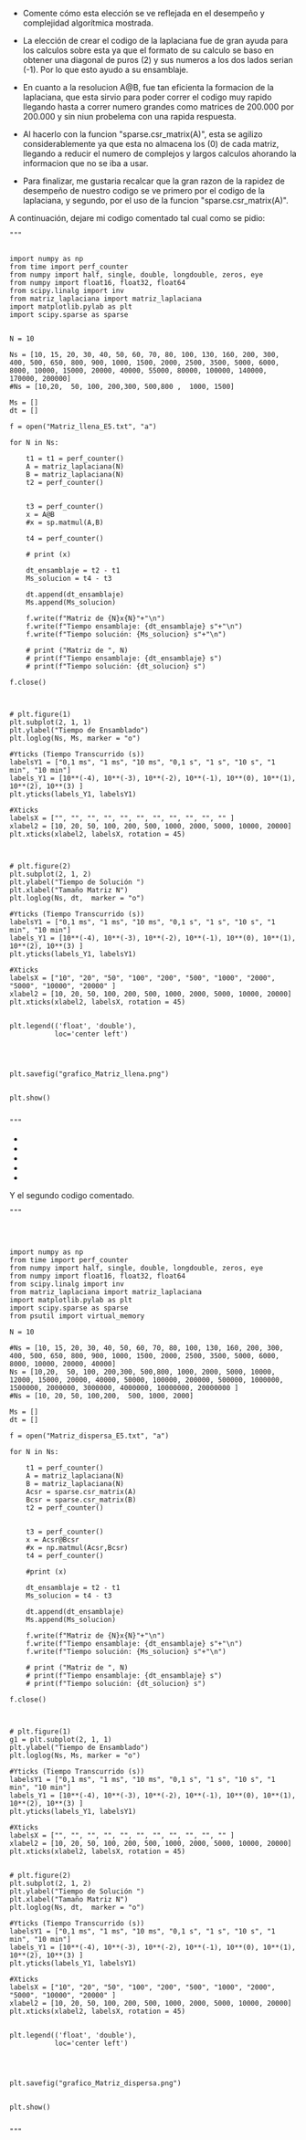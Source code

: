 
- Comente cómo esta elección se ve reflejada en el desempeño y complejidad algorítmica mostrada. 

- La elección de crear el codigo de la laplaciana fue de gran ayuda para los calculos sobre esta ya que el formato de su calculo se baso en obtener una diagonal de puros (2) y sus numeros a los dos lados serian (-1). Por lo que esto ayudo a su ensamblaje. 

- En cuanto a la resolucion A@B, fue tan eficienta la formacion de la laplaciana, que esta sirvio para poder correr el codigo muy rapido llegando hasta a correr numero grandes como matrices de 200.000 por 200.000 y sin niun probelema con una rapida respuesta. 
- Al hacerlo con la funcion "sparse.csr_matrix(A)", esta se agilizo considerablemente ya que esta no almacena los (0) de cada matriz, llegando a reducir el numero de complejos y largos calculos ahorando la informacion que no se iba a usar. 
- Para finalizar, me gustaria recalcar que la gran razon de la rapidez de desempeño de nuestro codigo se ve primero por el codigo de la laplaciana, y segundo, por el uso de la funcion "sparse.csr_matrix(A)". 


A continuación, dejare mi codigo comentado tal cual como se pidio:



```
"""


import numpy as np
from time import perf_counter
from numpy import half, single, double, longdouble, zeros, eye
from numpy import float16, float32, float64
from scipy.linalg import inv
from matriz_laplaciana import matriz_laplaciana
import matplotlib.pylab as plt
import scipy.sparse as sparse


N = 10

Ns = [10, 15, 20, 30, 40, 50, 60, 70, 80, 100, 130, 160, 200, 300, 400, 500, 650, 800, 900, 1000, 1500, 2000, 2500, 3500, 5000, 6000, 8000, 10000, 15000, 20000, 40000, 55000, 80000, 100000, 140000, 170000, 200000]
#Ns = [10,20,  50, 100, 200,300, 500,800 ,  1000, 1500]

Ms = []
dt = []

f = open("Matriz_llena_E5.txt", "a")

for N in Ns:
    
    t1 = t1 = perf_counter()
    A = matriz_laplaciana(N)    
    B = matriz_laplaciana(N)
    t2 = perf_counter()
    
    
    t3 = perf_counter()
    x = A@B
    #x = sp.matmul(A,B)

    t4 = perf_counter()
    
    # print (x)
    
    dt_ensamblaje = t2 - t1
    Ms_solucion = t4 - t3
    
    dt.append(dt_ensamblaje)
    Ms.append(Ms_solucion)
    
    f.write(f"Matriz de {N}x{N}"+"\n")
    f.write(f"Tiempo ensamblaje: {dt_ensamblaje} s"+"\n")
    f.write(f"Tiempo solución: {Ms_solucion} s"+"\n")
    
    # print ("Matriz de ", N)
    # print(f"Tiempo ensamblaje: {dt_ensamblaje} s")
    # print(f"Tiempo solución: {dt_solucion} s")
    
f.close()



# plt.figure(1)
plt.subplot(2, 1, 1)
plt.ylabel("Tiempo de Ensamblado")
plt.loglog(Ns, Ms, marker = "o")

#Yticks (Tiempo Transcurrido (s))
labelsY1 = ["0,1 ms", "1 ms", "10 ms", "0,1 s", "1 s", "10 s", "1 min", "10 min"]
labels_Y1 = [10**(-4), 10**(-3), 10**(-2), 10**(-1), 10**(0), 10**(1), 10**(2), 10**(3) ]
plt.yticks(labels_Y1, labelsY1)

#Xticks
labelsX = ["", "", "", "", "", "", "", "", "", "", "" ]
xlabel2 = [10, 20, 50, 100, 200, 500, 1000, 2000, 5000, 10000, 20000]
plt.xticks(xlabel2, labelsX, rotation = 45)



# plt.figure(2)
plt.subplot(2, 1, 2)
plt.ylabel("Tiempo de Solución ")
plt.xlabel("Tamaño Matriz N")
plt.loglog(Ns, dt,  marker = "o")

#Yticks (Tiempo Transcurrido (s))
labelsY1 = ["0,1 ms", "1 ms", "10 ms", "0,1 s", "1 s", "10 s", "1 min", "10 min"]
labels_Y1 = [10**(-4), 10**(-3), 10**(-2), 10**(-1), 10**(0), 10**(1), 10**(2), 10**(3) ]
plt.yticks(labels_Y1, labelsY1)

#Xticks
labelsX = ["10", "20", "50", "100", "200", "500", "1000", "2000", "5000", "10000", "20000" ]
xlabel2 = [10, 20, 50, 100, 200, 500, 1000, 2000, 5000, 10000, 20000]
plt.xticks(xlabel2, labelsX, rotation = 45)


plt.legend(('float', 'double'),
           loc='center left')




plt.savefig("grafico_Matriz_llena.png")


plt.show()


"""
```

-
-
-
-
-



Y el segundo codigo comentado.



```
"""




import numpy as np
from time import perf_counter
from numpy import half, single, double, longdouble, zeros, eye
from numpy import float16, float32, float64
from scipy.linalg import inv
from matriz_laplaciana import matriz_laplaciana
import matplotlib.pylab as plt
import scipy.sparse as sparse
from psutil import virtual_memory

N = 10

#Ns = [10, 15, 20, 30, 40, 50, 60, 70, 80, 100, 130, 160, 200, 300, 400, 500, 650, 800, 900, 1000, 1500, 2000, 2500, 3500, 5000, 6000, 8000, 10000, 20000, 40000]
Ns = [10,20,  50, 100, 200,300, 500,800, 1000, 2000, 5000, 10000, 12000, 15000, 20000, 40000, 50000, 100000, 200000, 500000, 1000000, 1500000, 2000000, 3000000, 4000000, 10000000, 20000000 ]
#Ns = [10, 20, 50, 100,200,  500, 1000, 2000]

Ms = []
dt = []

f = open("Matriz_dispersa_E5.txt", "a")

for N in Ns:
    
    t1 = perf_counter()
    A = matriz_laplaciana(N)    
    B = matriz_laplaciana(N)
    Acsr = sparse.csr_matrix(A)
    Bcsr = sparse.csr_matrix(B)   
    t2 = perf_counter()
    
    
    t3 = perf_counter()
    x = Acsr@Bcsr
    #x = np.matmul(Acsr,Bcsr)
    t4 = perf_counter()
    
    #print (x)
    
    dt_ensamblaje = t2 - t1
    Ms_solucion = t4 - t3
    
    dt.append(dt_ensamblaje)
    Ms.append(Ms_solucion)
    
    f.write(f"Matriz de {N}x{N}"+"\n")
    f.write(f"Tiempo ensamblaje: {dt_ensamblaje} s"+"\n")
    f.write(f"Tiempo solución: {Ms_solucion} s"+"\n")
    
    # print ("Matriz de ", N)
    # print(f"Tiempo ensamblaje: {dt_ensamblaje} s")
    # print(f"Tiempo solución: {dt_solucion} s")
    
f.close()



# plt.figure(1)
g1 = plt.subplot(2, 1, 1)
plt.ylabel("Tiempo de Ensamblado")
plt.loglog(Ns, Ms, marker = "o")

#Yticks (Tiempo Transcurrido (s))
labelsY1 = ["0,1 ms", "1 ms", "10 ms", "0,1 s", "1 s", "10 s", "1 min", "10 min"]
labels_Y1 = [10**(-4), 10**(-3), 10**(-2), 10**(-1), 10**(0), 10**(1), 10**(2), 10**(3) ]
plt.yticks(labels_Y1, labelsY1)

#Xticks
labelsX = ["", "", "", "", "", "", "", "", "", "", "" ]
xlabel2 = [10, 20, 50, 100, 200, 500, 1000, 2000, 5000, 10000, 20000]
plt.xticks(xlabel2, labelsX, rotation = 45)


# plt.figure(2)
plt.subplot(2, 1, 2)
plt.ylabel("Tiempo de Solución ")
plt.xlabel("Tamaño Matriz N")
plt.loglog(Ns, dt,  marker = "o")

#Yticks (Tiempo Transcurrido (s))
labelsY1 = ["0,1 ms", "1 ms", "10 ms", "0,1 s", "1 s", "10 s", "1 min", "10 min"]
labels_Y1 = [10**(-4), 10**(-3), 10**(-2), 10**(-1), 10**(0), 10**(1), 10**(2), 10**(3) ]
plt.yticks(labels_Y1, labelsY1)

#Xticks
labelsX = ["10", "20", "50", "100", "200", "500", "1000", "2000", "5000", "10000", "20000" ]
xlabel2 = [10, 20, 50, 100, 200, 500, 1000, 2000, 5000, 10000, 20000]
plt.xticks(xlabel2, labelsX, rotation = 45)


plt.legend(('float', 'double'),
           loc='center left')




plt.savefig("grafico_Matriz_dispersa.png")


plt.show()


"""
```




